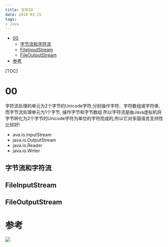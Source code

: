 ```yaml
---
title: 文件IO
date: 2018-03-15
tags:
- Java
---
```


<!-- TOC -->

- [00](#00)
    - [字节流和字符流](#字节流和字符流)
    - [FileInputStream](#fileinputstream)
    - [FileOutputStream](#fileoutputstream)
- [参考](#参考)

<!-- /TOC -->

[TOC]

# 00

字符流处理的单元为2个字节的Unicode字符,分别操作字符、字符数组或字符串,而字节流处理单元为1个字节, 操作字节和字节数组
所以字符流是由Java虚拟机将字节转化为2个字节的Unicode字符为单位的字符而成的,所以它对多国语言支持性比较好!



* ava.io.InputStream
* java.io.OutputStream
* java.io.Reader
* java.io.Writer

## 字节流和字符流 



## FileInputStream 



## FileOutputStream 





# 参考




[![](https://static.segmentfault.com/v-5b1df2a7/global/img/creativecommons-cc.svg)](https://creativecommons.org/licenses/by-nc-nd/4.0/)